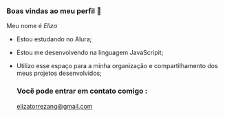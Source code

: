 ### Boas vindas ao meu perfil 🤬

Meu nome é _Eliza_

- Estou estudando no Alura;
- Estou me desenvolvendo na linguagem JavaScripit;
- Utilizo esse espaço para a minha organização e compartilhamento dos meus projetos desenvolvidos;

  ### Vocë pode entrar em contato comigo :

  elizatorrezang@gmail.com

